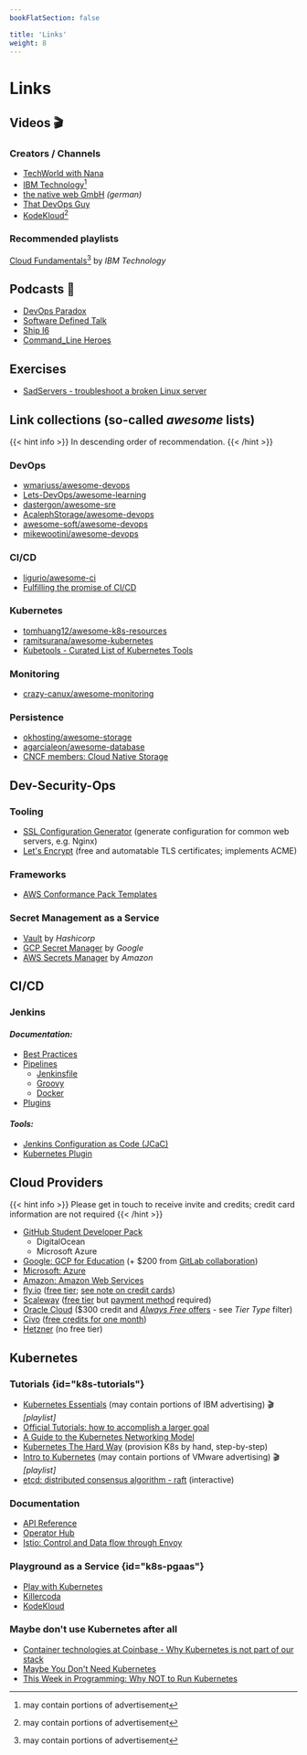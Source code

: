 ```yaml
---
bookFlatSection: false

title: 'Links'
weight: 8
---
```



Links
=====


## Videos 🎬

### Creators / Channels

* [TechWorld with Nana](https://www.youtube.com/c/TechWorldwithNana)
* [IBM Technology](https://www.youtube.com/c/IBMTechnology)[^1]
* [the native web GmbH](https://www.youtube.com/c/thenativewebGmbH) *(german)*
* [That DevOps Guy](https://www.youtube.com/c/MarcelDempers)
* [KodeKloud](https://www.youtube.com/c/KodeKloud/playlists)[^1] 

[^1]: may contain portions of advertisement


### Recommended playlists

[Cloud Fundamentals](https://www.youtube.com/playlist?list=PLOspHqNVtKAC-_ZAGresP-i0okHe5FjcJ)[^1] by *IBM Technology*


## Podcasts 🎤

* [DevOps Paradox](https://www.devopsparadox.com/)
* [Software Defined Talk](https://www.softwaredefinedtalk.com/)
* [Ship I6](https://changelog.com/shipit)
* [Command_Line Heroes](https://www.redhat.com/en/command-line-heroes)


## Exercises

* [SadServers - troubleshoot a broken Linux server](https://sadservers.com)


## Link collections (so-called *awesome* lists)

{{< hint info >}}
In descending order of recommendation.
{{< /hint >}}


### DevOps

* [wmariuss/awesome-devops](https://github.com/wmariuss/awesome-devops)
* [Lets-DevOps/awesome-learning](https://github.com/Lets-DevOps/awesome-learning)
* [dastergon/awesome-sre](https://github.com/dastergon/awesome-sre)
* [AcalephStorage/awesome-devops](https://github.com/AcalephStorage/awesome-devops)
* [awesome-soft/awesome-devops](https://github.com/awesome-soft/awesome-devops)
* [mikewootini/awesome-devops](https://github.com/mikewootini/awesome-devops)


### CI/CD

* [ligurio/awesome-ci](https://github.com/ligurio/awesome-ci)
* [Fulfilling the promise of CI/CD](https://stackoverflow.blog/2021/01/19/fulfilling-the-promise-of-ci-cd/)


### Kubernetes

* [tomhuang12/awesome-k8s-resources](https://github.com/tomhuang12/awesome-k8s-resources)
* [ramitsurana/awesome-kubernetes](https://github.com/ramitsurana/awesome-kubernetes)
* [Kubetools - Curated List of Kubernetes Tools](https://dockerlabs.collabnix.com/kubernetes/kubetools/)


### Monitoring

* [crazy-canux/awesome-monitoring](https://github.com/crazy-canux/awesome-monitoring)


### Persistence

* [okhosting/awesome-storage](https://github.com/okhosting/awesome-storage)
* [agarcialeon/awesome-database](https://github.com/agarcialeon/awesome-database)
* [CNCF members: Cloud Native Storage](https://landscape.cncf.io/card-mode?category=cloud-native-storage&grouping=category)


## Dev-Security-Ops

### Tooling

* [SSL Configuration Generator](https://ssl-config.mozilla.org/) (generate configuration for common web servers, e.g. Nginx)
* [Let's Encrypt](https://letsencrypt.org/docs/) (free and automatable TLS certificates; implements ACME)


### Frameworks

* [AWS Conformance Pack Templates](https://docs.aws.amazon.com/config/latest/developerguide/conformancepack-sample-templates.html)


### Secret Management as a Service

* [Vault](https://www.vaultproject.io/) by *Hashicorp*
* [GCP Secret Manager](https://cloud.google.com/secret-manager/) by *Google*
* [AWS Secrets Manager](https://aws.amazon.com/secrets-manager/) by *Amazon*


## CI/CD

### Jenkins

#### *Documentation:*

* [Best Practices](https://wiki.jenkins.io/display/JENKINS/Jenkins+Best+Practices)
* [Pipelines](https://jenkins.io/doc/book/pipeline)
  * [Jenkinsfile](https://jenkins.io/doc/book/pipeline/jenkinsfile/)
  * [Groovy](http://docs.groovy-lang.org/next/html/documentation/)  
  * [Docker](https://jenkins.io/doc/book/pipeline/docker/)
* [Plugins](https://plugins.jenkins.io/) 

#### *Tools:*

* [Jenkins Configuration as Code (JCaC)](https://github.com/jenkinsci/configuration-as-code-plugin)
* [Kubernetes Plugin](https://github.com/jenkinsci/kubernetes-plugin#pipeline-support)


## Cloud Providers

{{< hint info >}}
Please get in touch to receive invite and credits; credit card information are not required
{{< /hint >}}

* [GitHub Student Developer Pack](https://education.github.com/pack)
    * DigitalOcean
    * Microsoft Azure
* [Google: GCP for Education](https://edu.google.com/programs/students/benefits/) (+ $200 from [GitLab collaboration](https://about.gitlab.com/blog/gke-gitlab-integration/#get-seamless-integration-with-gke-and-%24500-credit-for-your-project))
* [Microsoft: Azure](https://azure.microsoft.com/en-us/free/students/)
* [Amazon: Amazon Web Services](https://aws.amazon.com/training/awsacademy/)
* [fly.io](https://fly.io) ([free tier](https://fly.io/docs/about/pricing/#free-allowances); [see note on credit cards](https://community.fly.io/t/is-it-possible-to-use-fly-io-with-no-credit-card-if-youre-a-student/3134))
* [Scaleway](https://www.scaleway.com) ([free tier](https://www.scaleway.com/en/pricing/virtual-instances/) but [payment method](https://www.scaleway.com/en/docs/billing/how-to/add-payment-method/) required)
* [Oracle Cloud](https://www.oracle.com/cloud/) ($300 credit and [*Always Free* offers](https://www.oracle.com/cloud/free/) - see *Tier Type* filter)
* [Civo](https://www.civo.com/) ([free credits for one month](https://www.civo.com/docs/faq#250-credit---how-do-i-get-it-and-how-does-it-work))
* [Hetzner](https://www.hetzner.com/cloud) (no free tier)


## Kubernetes

### Tutorials {id="k8s-tutorials"}

* [Kubernetes Essentials](https://www.youtube.com/playlist?list=PLOspHqNVtKABAVX4azqPIu6UfsPzSu2YN) (may contain portions of IBM advertising) 🎬 *[playlist]*
* [Official Tutorials: how to accomplish a larger goal](https://kubernetes.io/docs/tutorials/)
* [A Guide to the Kubernetes Networking Model](https://sookocheff.com/post/kubernetes/understanding-kubernetes-networking-model/)
* [Kubernetes The Hard Way](https://github.com/kelseyhightower/kubernetes-the-hard-way) (provision K8s by hand, step-by-step)
* [Intro to Kubernetes](https://www.youtube.com/playlist?list=PL7bmigfV0EqQw4WnD0wF-SRBYttCFeBbF) (may contain portions of VMware advertising) 🎬 *[playlist]*
* [etcd: distributed consensus algorithm - raft](http://thesecretlivesofdata.com/raft/) (interactive)


### Documentation

* [API Reference](https://kubernetes.io/docs/reference/#api-reference)
* [Operator Hub](https://operatorhub.io/)
* [Istio: Control and Data flow through Envoy](https://github.com/istio/istio/wiki/Control-and-Data-flow-through-Envoy)


### Playground as a Service {id="k8s-pgaas"}

* [Play with Kubernetes](https://labs.play-with-k8s.com)
* [Killercoda](https://killercoda.com/kubernetes)
* [KodeKloud](https://kodekloud.com/public-playgrounds)


### Maybe don't use Kubernetes after all

* [Container technologies at Coinbase - Why Kubernetes is not part of our stack](https://blog.coinbase.com/container-technologies-at-coinbase-d4ae118dcb6c)
* [Maybe You Don't Need Kubernetes](https://endler.dev/2019/maybe-you-dont-need-kubernetes/)
* [This Week in Programming: Why NOT to Run Kubernetes](https://thenewstack.io/this-week-in-programming-why-not-to-run-kubernetes/)
